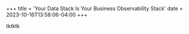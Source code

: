+++
title = 'Your Data Stack Is Your Business Observability Stack'
date = 2023-10-16T13:58:06-04:00
+++

tktktk

